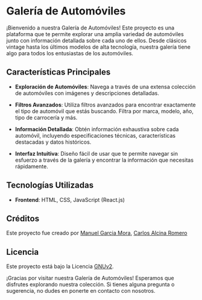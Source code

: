 # Galería de Automóviles

¡Bienvenido a nuestra Galería de Automóviles! Este proyecto es una plataforma que te permite explorar una amplia variedad de automóviles junto con información detallada sobre cada uno de ellos. Desde clásicos vintage hasta los últimos modelos de alta tecnología, nuestra galería tiene algo para todos los entusiastas de los automóviles.

## Características Principales

- **Exploración de Automóviles**: Navega a través de una extensa colección de automóviles con imágenes y descripciones detalladas.

- **Filtros Avanzados**: Utiliza filtros avanzados para encontrar exactamente el tipo de automóvil que estás buscando. Filtra por marca, modelo, año, tipo de carrocería y más.

- **Información Detallada**: Obtén información exhaustiva sobre cada automóvil, incluyendo especificaciones técnicas, características destacadas y datos históricos.

- **Interfaz Intuitiva**: Diseño fácil de usar que te permite navegar sin esfuerzo a través de la galería y encontrar la información que necesitas rápidamente.


## Tecnologías Utilizadas

- **Frontend**: HTML, CSS, JavaScript (React.js)

## Créditos

Este proyecto fue creado por [Manuel Garcia Mora](https://github.com/mgarmorn), [Carlos Alcina Romero](https://github.com/alcinacarlos)

## Licencia

Este proyecto está bajo la Licencia [GNUv2](LICENSE).

¡Gracias por visitar nuestra Galería de Automóviles! Esperamos que disfrutes explorando nuestra colección. Si tienes alguna pregunta o sugerencia, no dudes en ponerte en contacto con nosotros.
